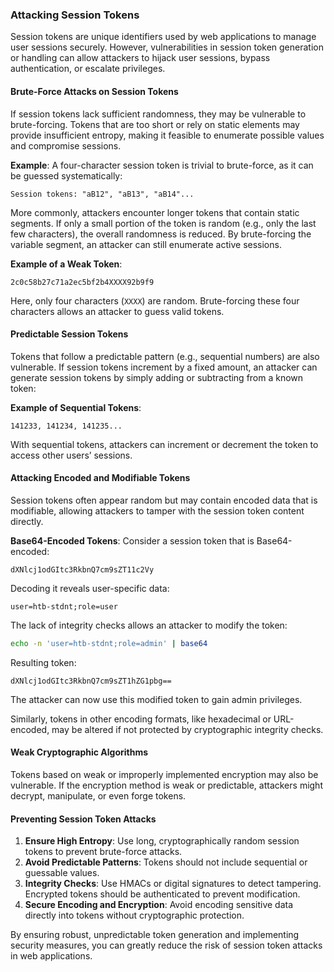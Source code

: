 ### Attacking Session Tokens

Session tokens are unique identifiers used by web applications to manage user sessions securely. However, vulnerabilities in session token generation or handling can allow attackers to hijack user sessions, bypass authentication, or escalate privileges.

#### Brute-Force Attacks on Session Tokens

If session tokens lack sufficient randomness, they may be vulnerable to brute-forcing. Tokens that are too short or rely on static elements may provide insufficient entropy, making it feasible to enumerate possible values and compromise sessions.

**Example**: A four-character session token is trivial to brute-force, as it can be guessed systematically:

```
Session tokens: "aB12", "aB13", "aB14"...
```

More commonly, attackers encounter longer tokens that contain static segments. If only a small portion of the token is random (e.g., only the last few characters), the overall randomness is reduced. By brute-forcing the variable segment, an attacker can still enumerate active sessions.

**Example of a Weak Token**:
```
2c0c58b27c71a2ec5bf2b4XXXX92b9f9
```
Here, only four characters (`XXXX`) are random. Brute-forcing these four characters allows an attacker to guess valid tokens.

#### Predictable Session Tokens

Tokens that follow a predictable pattern (e.g., sequential numbers) are also vulnerable. If session tokens increment by a fixed amount, an attacker can generate session tokens by simply adding or subtracting from a known token:

**Example of Sequential Tokens**:
```
141233, 141234, 141235...
```
With sequential tokens, attackers can increment or decrement the token to access other users’ sessions.

#### Attacking Encoded and Modifiable Tokens

Session tokens often appear random but may contain encoded data that is modifiable, allowing attackers to tamper with the session token content directly.

**Base64-Encoded Tokens**:
Consider a session token that is Base64-encoded:
```
dXNlcj1odGItc3RkbnQ7cm9sZT11c2Vy
```

Decoding it reveals user-specific data:
```
user=htb-stdnt;role=user
```

The lack of integrity checks allows an attacker to modify the token:
```bash
echo -n 'user=htb-stdnt;role=admin' | base64
```
Resulting token:
```
dXNlcj1odGItc3RkbnQ7cm9sZT1hZG1pbg==
```
The attacker can now use this modified token to gain admin privileges.

Similarly, tokens in other encoding formats, like hexadecimal or URL-encoded, may be altered if not protected by cryptographic integrity checks.

#### Weak Cryptographic Algorithms

Tokens based on weak or improperly implemented encryption may also be vulnerable. If the encryption method is weak or predictable, attackers might decrypt, manipulate, or even forge tokens.

#### Preventing Session Token Attacks

1. **Ensure High Entropy**: Use long, cryptographically random session tokens to prevent brute-force attacks.
2. **Avoid Predictable Patterns**: Tokens should not include sequential or guessable values.
3. **Integrity Checks**: Use HMACs or digital signatures to detect tampering. Encrypted tokens should be authenticated to prevent modification.
4. **Secure Encoding and Encryption**: Avoid encoding sensitive data directly into tokens without cryptographic protection.

By ensuring robust, unpredictable token generation and implementing security measures, you can greatly reduce the risk of session token attacks in web applications.